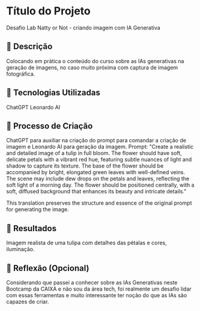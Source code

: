 # Título do Projeto 
Desafio Lab Natty or Not - criando imagem com IA Generativa

## 📒 Descrição
Colocando em prática o conteúdo do curso sobre as IAs generativas na geração de imagens, no caso muito próxima com captura de imagem fotográfica.

## 🤖 Tecnologias Utilizadas
ChatGPT
Leonardo AI

## 🧐 Processo de Criação
ChatGPT para auxiliar na criação do prompt para comandar a criação de imagem e Leonardo AI para geração da imagem.
Prompt: "Create a realistic and detailed image of a tulip in full bloom. The flower should have soft, delicate petals with a vibrant red hue, featuring subtle nuances of light and shadow to capture its texture. The base of the flower should be accompanied by bright, elongated green leaves with well-defined veins. The scene may include dew drops on the petals and leaves, reflecting the soft light of a morning day. The flower should be positioned centrally, with a soft, diffused background that enhances its beauty and intricate details."

This translation preserves the structure and essence of the original prompt for generating the image.

## 🚀 Resultados
Imagem realista de uma tulipa com detalhes das pétalas e cores, iluminação.

## 💭 Reflexão (Opcional)
Considerando que passei a conhecer sobre as IAs Generativas neste Bootcamp da CAIXA e não sou da área tech, foi realmente um desafio lidar com essas ferramentas e muito interessante ter noção do que as IAs são capazes de criar.
